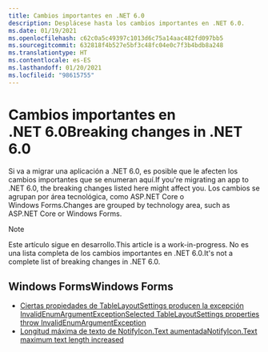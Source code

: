 ```yaml
---
title: Cambios importantes en .NET 6.0
description: Desplácese hasta los cambios importantes en .NET 6.0.
ms.date: 01/19/2021
ms.openlocfilehash: c62c0a5c49397c1013d6c75a14aac482fd097bb5
ms.sourcegitcommit: 632818f4b527e5bf3c48fc04e0c7f3b4bdb8a248
ms.translationtype: HT
ms.contentlocale: es-ES
ms.lasthandoff: 01/20/2021
ms.locfileid: "98615755"
---
```

# <a name="breaking-changes-in-net-60"></a><span data-ttu-id="8d8fa-103">Cambios importantes en .NET 6.0</span><span class="sxs-lookup"><span data-stu-id="8d8fa-103">Breaking changes in .NET 6.0</span></span>

<span data-ttu-id="8d8fa-104">Si va a migrar una aplicación a .NET 6.0, es posible que le afecten los cambios importantes que se enumeran aquí.</span><span class="sxs-lookup"><span data-stu-id="8d8fa-104">If you're migrating an app to .NET 6.0, the breaking changes listed here might affect you.</span></span> <span data-ttu-id="8d8fa-105">Los cambios se agrupan por área tecnológica, como ASP.NET Core o Windows Forms.</span><span class="sxs-lookup"><span data-stu-id="8d8fa-105">Changes are grouped by technology area, such as ASP.NET Core or Windows Forms.</span></span>

> [!NOTE]
> <span data-ttu-id="8d8fa-106">Este artículo sigue en desarrollo.</span><span class="sxs-lookup"><span data-stu-id="8d8fa-106">This article is a work-in-progress.</span></span> <span data-ttu-id="8d8fa-107">No es una lista completa de los cambios importantes en .NET 6.0.</span><span class="sxs-lookup"><span data-stu-id="8d8fa-107">It's not a complete list of breaking changes in .NET 6.0.</span></span>

## <a name="windows-forms"></a><span data-ttu-id="8d8fa-108">Windows Forms</span><span class="sxs-lookup"><span data-stu-id="8d8fa-108">Windows Forms</span></span>

- [<span data-ttu-id="8d8fa-109">Ciertas propiedades de TableLayoutSettings producen la excepción InvalidEnumArgumentException</span><span class="sxs-lookup"><span data-stu-id="8d8fa-109">Selected TableLayoutSettings properties throw InvalidEnumArgumentException</span></span>](windows-forms/6.0/tablelayoutsettings-apis-throw-invalidenumargumentexception.md)
- [<span data-ttu-id="8d8fa-110">Longitud máxima de texto de NotifyIcon.Text aumentada</span><span class="sxs-lookup"><span data-stu-id="8d8fa-110">NotifyIcon.Text maximum text length increased</span></span>](windows-forms/6.0/notifyicon-text-max-text-length-increased.md)

